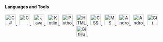 #### Languages and Tools
<div align="center">
  
  <!-- Programming Languages -->
  <a href="https://learn.microsoft.com/en-us/dotnet/csharp/" target="_blank">
    <img src="https://cdn.jsdelivr.net/gh/devicons/devicon/icons/csharp/csharp-original.svg" title="C#" alt="C#" width="35" height="35"/>
  </a>&nbsp;
  <a href="https://en.wikipedia.org/wiki/C_(programming_language)" target="_blank">
    <img src="https://cdn.jsdelivr.net/gh/devicons/devicon/icons/c/c-original.svg" title="C" alt="C" width="35" height="35"/>
  </a>&nbsp;
  <a href="https://www.java.com/" target="_blank">
    <img src="https://cdn.jsdelivr.net/gh/devicons/devicon/icons/java/java-original.svg" title="Java" alt="Java" width="35" height="35"/>
  </a>&nbsp;
  <a href="https://kotlinlang.org/" target="_blank">
    <img src="https://cdn.jsdelivr.net/gh/devicons/devicon/icons/kotlin/kotlin-original.svg" title="Kotlin" alt="Kotlin" width="35" height="35"/>
  </a>&nbsp;
  <a href="https://www.python.org/" target="_blank">
    <img src="https://cdn.jsdelivr.net/gh/devicons/devicon/icons/python/python-original.svg" title="Python" alt="Python" width="35" height="35"/>
  </a>&nbsp;
  <a href="https://developer.mozilla.org/en-US/docs/Web/HTML" target="_blank">
    <img src="https://cdn.jsdelivr.net/gh/devicons/devicon/icons/html5/html5-original.svg" title="HTML" alt="HTML" width="35" height="35"/>
  </a>&nbsp;
  <a href="https://developer.mozilla.org/en-US/docs/Web/CSS" target="_blank">
    <img src="https://cdn.jsdelivr.net/gh/devicons/devicon/icons/css3/css3-original.svg" title="CSS" alt="CSS" width="35" height="35"/>
  </a>&nbsp;

  <!-- Databases -->
  <a href="https://learn.microsoft.com/en-us/sql/" target="_blank">
    <img src="https://cdn.jsdelivr.net/gh/devicons/devicon/icons/microsoftsqlserver/microsoftsqlserver-plain.svg" title="MS SQL Server" alt="MS SQL Server" width="35" height="35"/>
  </a>&nbsp;

  <!-- Tools -->
  <a href="https://developer.android.com/studio" target="_blank">
    <img src="https://cdn.jsdelivr.net/gh/devicons/devicon/icons/androidstudio/androidstudio-original.svg" title="Android Studio" alt="Android Studio" width="35" height="35"/>
  </a>&nbsp;
  <a href="https://www.android.com/" target="_blank">
    <img src="https://cdn.jsdelivr.net/gh/devicons/devicon/icons/android/android-original.svg" title="Android" alt="Android" width="35" height="35"/>
  </a>&nbsp;
  <a href="https://git-scm.com/" target="_blank">
    <img src="https://cdn.jsdelivr.net/gh/devicons/devicon/icons/git/git-original.svg" title="Git" alt="Git" width="35" height="35"/>
  </a>&nbsp;
  <a href="https://github.com/" target="_blank">
    <img src="https://cdn.jsdelivr.net/gh/devicons/devicon/icons/github/github-original.svg" title="GitHub" alt="GitHub" width="35" height="35"/>
  </a>&nbsp;

</div>




<!--
**talhapakdil7/talhapakdil7** is a ✨ _special_ ✨ repository because its `README.md` (this file) appears on your GitHub profile.

Here are some ideas to get you started:

- 🔭 I’m currently working on ...
- 🌱 I’m currently learning ...
- 👯 I’m looking to collaborate on ...
- 🤔 I’m looking for help with ...
- 💬 Ask me about ...
- 📫 How to reach me: ...
- 😄 Pronouns: ...
- ⚡ Fun fact: ...
-->
